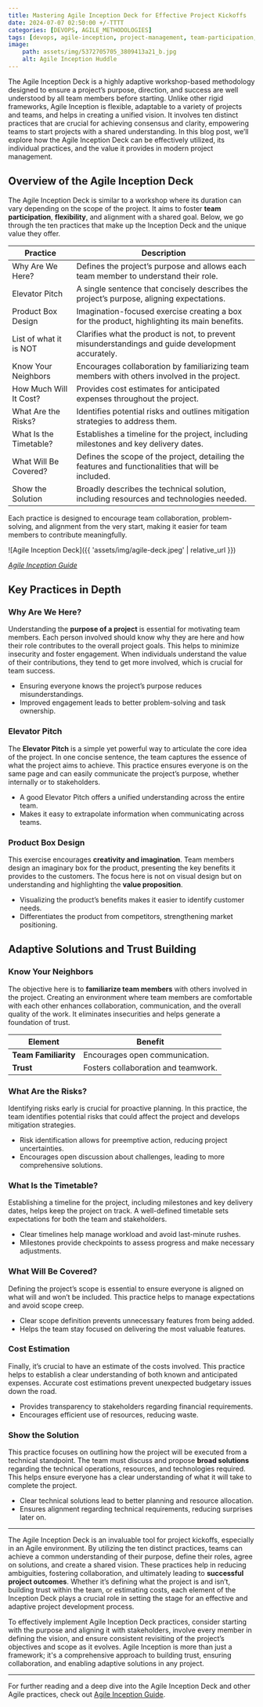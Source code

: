 ```yaml
---
title: Mastering Agile Inception Deck for Effective Project Kickoffs 
date: 2024-07-07 02:50:00 +/-TTTT
categories: [DEVOPS, AGILE_METHODOLOGIES]
tags: [devops, agile-inception, project-management, team-participation, flexible-methodology, adaptive-solutions, cost-estimation, problem-definition, design-thinking, product-benefits, customer-perspective, collaboration-trust] 
image:
    path: assets/img/5372705705_3809413a21_b.jpg
    alt: Agile Inception Huddle
---
```


The Agile Inception Deck is a highly adaptive workshop-based methodology designed to ensure a project’s purpose, direction, and success are well understood by all team members before starting. Unlike other rigid frameworks, Agile Inception is flexible, adaptable to a variety of projects and teams, and helps in creating a unified vision. It involves ten distinct practices that are crucial for achieving consensus and clarity, empowering teams to start projects with a shared understanding. In this blog post, we’ll explore how the Agile Inception Deck can be effectively utilized, its individual practices, and the value it provides in modern project management.

## Overview of the Agile Inception Deck

The Agile Inception Deck is similar to a workshop where its duration can vary depending on the scope of the project. It aims to foster **team participation**, **flexibility**, and alignment with a shared goal. Below, we go through the ten practices that make up the Inception Deck and the unique value they offer.

| Practice             | Description                                                                                   |
|----------------------|-----------------------------------------------------------------------------------------------|
| Why Are We Here?     | Defines the project’s purpose and allows each team member to understand their role.           |
| Elevator Pitch       | A single sentence that concisely describes the project’s purpose, aligning expectations.       |
| Product Box Design   | Imagination-focused exercise creating a box for the product, highlighting its main benefits.   |
| List of what it is NOT | Clarifies what the product is not, to prevent misunderstandings and guide development accurately. |
| Know Your Neighbors  | Encourages collaboration by familiarizing team members with others involved in the project.    |
| How Much Will It Cost? | Provides cost estimates for anticipated expenses throughout the project.                      |
| What Are the Risks?  | Identifies potential risks and outlines mitigation strategies to address them.                 |
| What Is the Timetable? | Establishes a timeline for the project, including milestones and key delivery dates.          |
| What Will Be Covered? | Defines the scope of the project, detailing the features and functionalities that will be included. |
| Show the Solution    | Broadly describes the technical solution, including resources and technologies needed.         |

Each practice is designed to encourage team collaboration, problem-solving, and alignment from the very start, making it easier for team members to contribute meaningfully.

![Agile Inception Deck]({{ 'assets/img/agile-deck.jpeg' | relative_url }})

*[Agile Inception Guide](https://www.pmi.org/disciplined-agile/inception-goals)*

## Key Practices in Depth

### **Why Are We Here?**

Understanding the **purpose of a project** is essential for motivating team members. Each person involved should know why they are here and how their role contributes to the overall project goals. This helps to minimize insecurity and foster engagement. When individuals understand the value of their contributions, they tend to get more involved, which is crucial for team success.

- Ensuring everyone knows the project’s purpose reduces misunderstandings.
- Improved engagement leads to better problem-solving and task ownership.

### **Elevator Pitch**

The **Elevator Pitch** is a simple yet powerful way to articulate the core idea of the project. In one concise sentence, the team captures the essence of what the project aims to achieve. This practice ensures everyone is on the same page and can easily communicate the project’s purpose, whether internally or to stakeholders.

- A good Elevator Pitch offers a unified understanding across the entire team.
- Makes it easy to extrapolate information when communicating across teams.

### **Product Box Design**

This exercise encourages **creativity and imagination**. Team members design an imaginary box for the product, presenting the key benefits it provides to the customers. The focus here is not on visual design but on understanding and highlighting the **value proposition**.

- Visualizing the product’s benefits makes it easier to identify customer needs.
- Differentiates the product from competitors, strengthening market positioning.

## Adaptive Solutions and Trust Building

### **Know Your Neighbors**

The objective here is to **familiarize team members** with others involved in the project. Creating an environment where team members are comfortable with each other enhances collaboration, communication, and the overall quality of the work. It eliminates insecurities and helps generate a foundation of trust.

| Element                       | Benefit                            |
|-------------------------------|------------------------------------|
| **Team Familiarity**          | Encourages open communication.     |
| **Trust**                     | Fosters collaboration and teamwork.|

### **What Are the Risks?**

Identifying risks early is crucial for proactive planning. In this practice, the team identifies potential risks that could affect the project and develops mitigation strategies.

- Risk identification allows for preemptive action, reducing project uncertainties.
- Encourages open discussion about challenges, leading to more comprehensive solutions.

### **What Is the Timetable?**

Establishing a timeline for the project, including milestones and key delivery dates, helps keep the project on track. A well-defined timetable sets expectations for both the team and stakeholders.

- Clear timelines help manage workload and avoid last-minute rushes.
- Milestones provide checkpoints to assess progress and make necessary adjustments.

### **What Will Be Covered?**

Defining the project’s scope is essential to ensure everyone is aligned on what will and won’t be included. This practice helps to manage expectations and avoid scope creep.

- Clear scope definition prevents unnecessary features from being added.
- Helps the team stay focused on delivering the most valuable features.

### **Cost Estimation**

Finally, it’s crucial to have an estimate of the costs involved. This practice helps to establish a clear understanding of both known and anticipated expenses. Accurate cost estimations prevent unexpected budgetary issues down the road.

- Provides transparency to stakeholders regarding financial requirements.
- Encourages efficient use of resources, reducing waste.

### **Show the Solution**

This practice focuses on outlining how the project will be executed from a technical standpoint. The team must discuss and propose **broad solutions** regarding the technical operations, resources, and technologies required. This helps ensure everyone has a clear understanding of what it will take to complete the project.

- Clear technical solutions lead to better planning and resource allocation.
- Ensures alignment regarding technical requirements, reducing surprises later on.

---
The Agile Inception Deck is an invaluable tool for project kickoffs, especially in an Agile environment. By utilizing the ten distinct practices, teams can achieve a common understanding of their purpose, define their roles, agree on solutions, and create a shared vision. These practices help in reducing ambiguities, fostering collaboration, and ultimately leading to **successful project outcomes**. Whether it’s defining what the project is and isn’t, building trust within the team, or estimating costs, each element of the Inception Deck plays a crucial role in setting the stage for an effective and adaptive project development process.

To effectively implement Agile Inception Deck practices, consider starting with the purpose and aligning it with stakeholders, involve every member in defining the vision, and ensure consistent revisiting of the project’s objectives and scope as it evolves. Agile Inception is more than just a framework; it's a comprehensive approach to building trust, ensuring collaboration, and enabling adaptive solutions in any project.

---

For further reading and a deep dive into the Agile Inception Deck and other Agile practices, check out [Agile Inception Guide](https://www.pmi.org/disciplined-agile/inception-goals).
